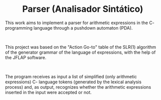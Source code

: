 <h1 align='center'> Parser (Analisador Sintático) </h1>
<p> This work aims to implement a parser for arithmetic expressions in the C- programming language through a pushdown automaton (PDA). </p> <br>
<p> This project was based on the "Action Go-to" table of the SLR(1) algorithm of the generator grammar of the language of expressions, with the help of the JFLAP software. </p> <br>
<p> The program receives as input a list of simplified (only arithmetic expressions) C- language tokens (generated by the lexical analysis process) and, as output, recognizes whether the arithmetic expressions inserted in the input were accepted or not.</p>

